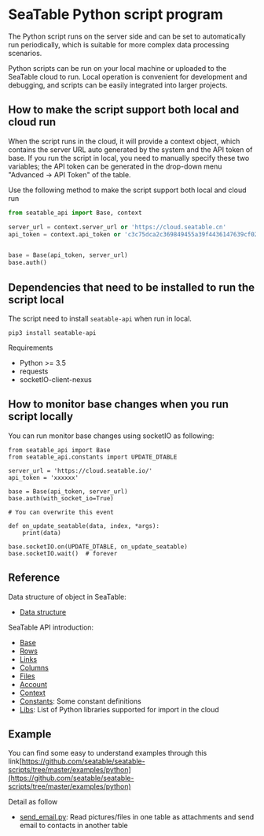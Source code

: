 # SeaTable Python script program

The Python script runs on the server side and can be set to automatically run periodically, which is suitable for more complex data processing scenarios.

Python scripts can be run on your local machine or uploaded to the SeaTable cloud to run. Local operation is convenient for development and debugging, and scripts can be easily integrated into larger projects.

## How to make the script support both local and cloud run

When the script runs in the cloud, it will provide a context object, which contains the server URL auto generated by the system and the API token of base. If you run the script in local, you need to manually specify these two variables; the API token can be generated in the drop-down menu "Advanced -> API Token" of the table.

Use the following method to make the script support both local and cloud run

```Python
from seatable_api import Base, context

server_url = context.server_url or 'https://cloud.seatable.cn'
api_token = context.api_token or 'c3c75dca2c369849455a39f4436147639cf02b2d'


base = Base(api_token, server_url)
base.auth()
```

## Dependencies that need to be installed to run the script local

The script need to install `seatable-api` when run in local.

```
pip3 install seatable-api
```

Requirements

* Python >= 3.5
* requests
* socketIO-client-nexus

## How to monitor base changes when you run script locally

You can run monitor base changes using socketIO as following:

```
from seatable_api import Base
from seatable_api.constants import UPDATE_DTABLE

server_url = 'https://cloud.seatable.io/'
api_token = 'xxxxxx'

base = Base(api_token, server_url)
base.auth(with_socket_io=True)

# You can overwrite this event

def on_update_seatable(data, index, *args):
    print(data)

base.socketIO.on(UPDATE_DTABLE, on_update_seatable)
base.socketIO.wait()  # forever
```


## Reference

Data structure of object in SeaTable:

* [Data structure](../data-structure.md)

SeaTable API introduction:

* [Base](base.md)
* [Rows](rows.md)
* [Links](links.md)
* [Columns](columns.md)
* [Files](files.md)
* [Account](account.md)
* [Context](context.md)
* [Constants](constants.md): Some constant definitions
* [Libs](libs.md): List of Python libraries supported for import in the cloud


## Example

You can find some easy to understand examples through this link[https://github.com/seatable/seatable-scripts/tree/master/examples/python](https://github.com/seatable/seatable-scripts/tree/master/examples/python)

Detail as follow

* [send_email.py](https://github.com/seatable/seatable-scripts/tree/master/examples/python/send_email.py): Read pictures/files in one table as attachments and send email to contacts in another table

